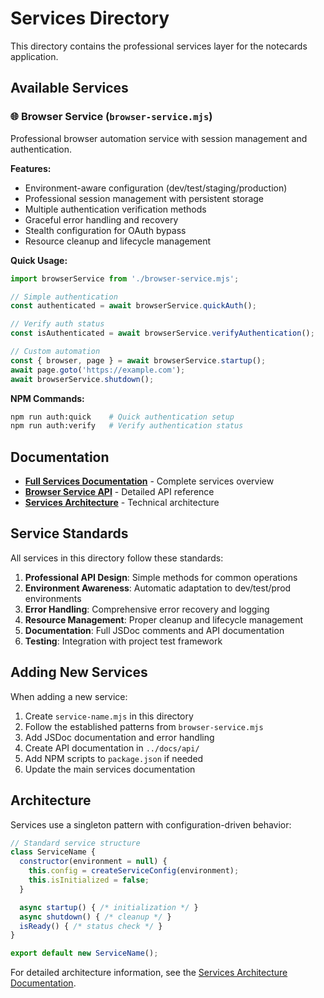 # Services Directory

This directory contains the professional services layer for the notecards application.

## Available Services

### 🌐 Browser Service (`browser-service.mjs`)

Professional browser automation service with session management and authentication.

**Features:**
- Environment-aware configuration (dev/test/staging/production)
- Professional session management with persistent storage
- Multiple authentication verification methods
- Graceful error handling and recovery
- Stealth configuration for OAuth bypass
- Resource cleanup and lifecycle management

**Quick Usage:**
```javascript
import browserService from './browser-service.mjs';

// Simple authentication
const authenticated = await browserService.quickAuth();

// Verify auth status
const isAuthenticated = await browserService.verifyAuthentication();

// Custom automation
const { browser, page } = await browserService.startup();
await page.goto('https://example.com');
await browserService.shutdown();
```

**NPM Commands:**
```bash
npm run auth:quick    # Quick authentication setup
npm run auth:verify   # Verify authentication status
```

## Documentation

- **[Full Services Documentation](../docs/services/README.md)** - Complete services overview
- **[Browser Service API](../docs/api/browser-service.md)** - Detailed API reference
- **[Services Architecture](../docs/SERVICES-ARCHITECTURE.md)** - Technical architecture

## Service Standards

All services in this directory follow these standards:

1. **Professional API Design**: Simple methods for common operations
2. **Environment Awareness**: Automatic adaptation to dev/test/prod environments
3. **Error Handling**: Comprehensive error recovery and logging
4. **Resource Management**: Proper cleanup and lifecycle management
5. **Documentation**: Full JSDoc comments and API documentation
6. **Testing**: Integration with project test framework

## Adding New Services

When adding a new service:

1. Create `service-name.mjs` in this directory
2. Follow the established patterns from `browser-service.mjs`
3. Add JSDoc documentation and error handling
4. Create API documentation in `../docs/api/`
5. Add NPM scripts to `package.json` if needed
6. Update the main services documentation

## Architecture

Services use a singleton pattern with configuration-driven behavior:

```javascript
// Standard service structure
class ServiceName {
  constructor(environment = null) {
    this.config = createServiceConfig(environment);
    this.isInitialized = false;
  }

  async startup() { /* initialization */ }
  async shutdown() { /* cleanup */ }
  isReady() { /* status check */ }
}

export default new ServiceName();
```

For detailed architecture information, see the [Services Architecture Documentation](../docs/SERVICES-ARCHITECTURE.md).
